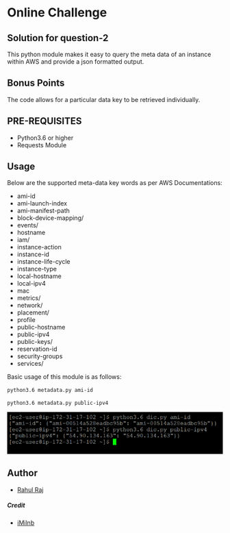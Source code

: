 #  Online Challenge
## Solution for question-2

This python module makes it easy to query the meta data of an instance within AWS and provide a json formatted output.

## Bonus Points

 The code allows for a particular data key to be retrieved individually.

## PRE-REQUISITES

- Python3.6 or higher
- Requests Module

## Usage
Below are the supported meta-data key words as per AWS Documentations:

- ami-id
- ami-launch-index
- ami-manifest-path
- block-device-mapping/
- events/
- hostname
- iam/
- instance-action
- instance-id
- instance-life-cycle
- instance-type
- local-hostname
- local-ipv4
- mac
- metrics/
- network/
- placement/
- profile
- public-hostname
- public-ipv4
- public-keys/
- reservation-id
- security-groups
- services/

Basic usage of this module is as follows:

```hcl
python3.6 metadata.py ami-id
```

```hcl
python3.6 metadata.py public-ipv4
```
![alt text](https://github.com/rahulraj2323/coding-challenge/blob/master/Question-2/Capture.PNG)
## Author
- [Rahul Raj](https://github.com/rahulraj2323)

##### Credit
- [iMilnb](https://gist.github.com/iMilnb/ab9939e83168d6df6457e50b0ca73c78#file-meta2dict-py-L19)